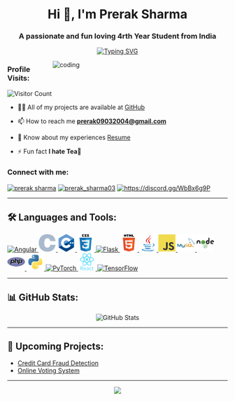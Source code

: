 <h1 align="center">Hi 👋, I'm Prerak Sharma</h1>
<h3 align="center">A passionate and fun loving 4rth Year Student from India</h3>

<p align="center">
  <a href="https://github.com/PrerakSharmaXXX">
    <img src="https://readme-typing-svg.demolab.com?font=Fira+Code&weight=500&size=22&pause=1000&color=4E9F3D&center=true&width=600&lines=Aspiring+Engineer+%7C+Developer;Passionate+about+AI+%7C+ML+%7C+Web+Development;Always+learning+something+new!" alt="Typing SVG" />
  </a>
</p>

<img align="right" alt="coding" width="400" src="https://user-images.githubusercontent.com/74038190/229223263-cf2e4b07-2615-4f87-9c38-e37600f8381a.gif">

<p align="center">
   <h3>Profile Visits:</h3>
   <img src="https://profile-counter.glitch.me/lamba44/count.svg" alt="Visitor Count"/>
</p>


- 👨‍💻 All of my projects are available at [GitHub](https://github.com/PreraksharmaXXX)

- 📫 How to reach me **prerak09032004@gmail.com**
  
- 📄 Know about my experiences [Resume](https://docs.google.com/document/d/1-1HexJ_axXnv40VQ3X98x2zvJUe-LaAR/edit?usp=drivesdk&ouid=117707255398676272230&rtpof=true&sd=tru)

- ⚡ Fun fact **I hate Tea🍵**

<h3 align="left">Connect with me:</h3>
<p align="left">
<a href="https://linkedin.com/in/prerak sharma" target="blank"><img align="center" src="https://raw.githubusercontent.com/rahuldkjain/github-profile-readme-generator/master/src/images/icons/Social/linked-in-alt.svg" alt="prerak sharma" height="30" width="40" /></a>
<a href="https://instagram.com/prerak_sharma03" target="blank"><img align="center" src="https://raw.githubusercontent.com/rahuldkjain/github-profile-readme-generator/master/src/images/icons/Social/instagram.svg" alt="prerak_sharma03" height="30" width="40" /></a>
<a href="https://discord.gg/https://discord.gg/WbBx6g9P" target="blank"><img align="center" src="https://raw.githubusercontent.com/rahuldkjain/github-profile-readme-generator/master/src/images/icons/Social/discord.svg" alt="https://discord.gg/WbBx6g9P" height="30" width="40" /></a>
</p>

---

## **🛠️ Languages and Tools:**
<p align="left"> 
  <a href="https://angular.io" target="_blank" rel="noreferrer"> 
    <img src="https://angular.io/assets/images/logos/angular/angular.svg" alt="Angular" width="40" height="40"/> 
  </a> 
  <a href="https://www.cprogramming.com/" target="_blank" rel="noreferrer"> 
    <img src="https://raw.githubusercontent.com/devicons/devicon/master/icons/c/c-original.svg" alt="C" width="40" height="40"/> 
  </a> 
  <a href="https://www.w3schools.com/cpp/" target="_blank" rel="noreferrer"> 
    <img src="https://raw.githubusercontent.com/devicons/devicon/master/icons/cplusplus/cplusplus-original.svg" alt="C++" width="40" height="40"/> 
  </a> 
  <a href="https://www.w3schools.com/css/" target="_blank" rel="noreferrer"> 
    <img src="https://raw.githubusercontent.com/devicons/devicon/master/icons/css3/css3-original-wordmark.svg" alt="CSS3" width="40" height="40"/> 
  </a> 
  <a href="https://flask.palletsprojects.com/" target="_blank" rel="noreferrer">
    <img src="https://www.vectorlogo.zone/logos/pocoo_flask/pocoo_flask-icon.svg" alt="Flask" width="40" height="40"/> 
  </a>
  <a href="https://www.w3.org/html/" target="_blank" rel="noreferrer"> 
    <img src="https://raw.githubusercontent.com/devicons/devicon/master/icons/html5/html5-original-wordmark.svg" alt="HTML5" width="40" height="40"/> 
  </a> 
  <a href="https://www.java.com" target="_blank" rel="noreferrer"> 
    <img src="https://raw.githubusercontent.com/devicons/devicon/master/icons/java/java-original.svg" alt="Java" width="40" height="40"/> 
  </a> 
  <a href="https://developer.mozilla.org/en-US/docs/Web/JavaScript" target="_blank" rel="noreferrer"> 
    <img src="https://raw.githubusercontent.com/devicons/devicon/master/icons/javascript/javascript-original.svg" alt="JavaScript" width="40" height="40"/> 
  </a> 
  <a href="https://www.mysql.com/" target="_blank" rel="noreferrer"> 
    <img src="https://raw.githubusercontent.com/devicons/devicon/master/icons/mysql/mysql-original-wordmark.svg" alt="MySQL" width="40" height="40"/> 
  </a> 
  <a href="https://nodejs.org" target="_blank" rel="noreferrer"> 
    <img src="https://raw.githubusercontent.com/devicons/devicon/master/icons/nodejs/nodejs-original-wordmark.svg" alt="Node.js" width="40" height="40"/> 
  </a> 
  <a href="https://www.php.net" target="_blank" rel="noreferrer"> 
    <img src="https://raw.githubusercontent.com/devicons/devicon/master/icons/php/php-original.svg" alt="PHP" width="40" height="40"/> 
  </a> 
  <a href="https://www.python.org" target="_blank" rel="noreferrer"> 
    <img src="https://raw.githubusercontent.com/devicons/devicon/master/icons/python/python-original.svg" alt="Python" width="40" height="40"/> 
  </a> 
  <a href="https://pytorch.org/" target="_blank" rel="noreferrer"> 
    <img src="https://www.vectorlogo.zone/logos/pytorch/pytorch-icon.svg" alt="PyTorch" width="40" height="40"/> 
  </a> 
  <a href="https://reactjs.org/" target="_blank" rel="noreferrer"> 
    <img src="https://raw.githubusercontent.com/devicons/devicon/master/icons/react/react-original-wordmark.svg" alt="React" width="40" height="40"/> 
  </a> 
  <a href="https://www.tensorflow.org" target="_blank" rel="noreferrer"> 
    <img src="https://www.vectorlogo.zone/logos/tensorflow/tensorflow-icon.svg" alt="TensorFlow" width="40" height="40"/> 
  </a> 
</p>

---

## **📊 GitHub Stats:**
<p align="center">
  <img src="https://github-readme-stats.vercel.app/api?username=preraksharmaxxx&show_icons=true&theme=dark" alt="GitHub Stats" />
</p>

---

## **🚧 Upcoming Projects:**
- [Credit Card Fraud Detection](https://github.com/PreraksharmaXXX/Credit-Card-Fraud-Detection)
- [Online Voting System](https://github.com/PreraksharmaXXX/Online-Voting-System)

 ---
<p align="center">
  <img src="https://readme-typing-svg.herokuapp.com?font=Ubuntu&color=%23FFD700&center=true&vCenter=true&lines=Thank+You+For+Visiting+My+Profile!+🚀;Happy+Coding!+😊" />
</p>
